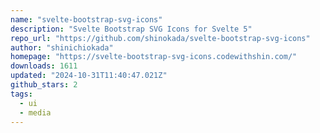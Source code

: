 ```yaml
---
name: "svelte-bootstrap-svg-icons"
description: "Svelte Bootstrap SVG Icons for Svelte 5"
repo_url: "https://github.com/shinokada/svelte-bootstrap-svg-icons"
author: "shinichiokada"
homepage: "https://svelte-bootstrap-svg-icons.codewithshin.com/"
downloads: 1611
updated: "2024-10-31T11:40:47.021Z"
github_stars: 2
tags: 
  - ui
  - media
---
```

